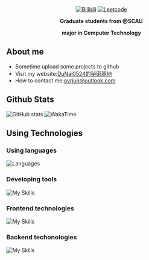 
<div align='center'>

[![Bilibili](https://img.shields.io/badge/Bilibili-00A1D6.svg?style=for-the-badge&logo=Bilibili&logoColor=white)](https://space.bilibili.com/14151546) [![Leetcode](https://img.shields.io/badge/LeetCode-FFA116.svg?style=for-the-badge&logo=LeetCode&logoColor=white)](https://leetcode.cn/u/dunai0524/)

**Graduate students from @SCAU**

**major in Computer Technology**

</div>

## About me

- Sometime upload some projects to github
- Visit my website:[DuNai0524的秘密基地](https://blog.dunai0524.top)
- How to contact me:[ovrjun@outlook.com](ovrjun@outlook.com)

## Github Stats

![GitHub stats](https://github-readme-stats.vercel.app/api?username=DuNai0524&show_icons=true&theme=transparent)
![WakaTime](https://github-readme-stats.vercel.app/api/wakatime?username=DuNai0524&range=last_7_days&theme=dark&hide_border=true&layout=compact&custom_title=This%20week%20I%20spent%20my%20time%20on)

## Using Technologies

### Using languages

![Languages](https://skillicons.dev/icons?i=java,c,cpp,cs,js,ts,py&theme=light)

### Developing tools

![My Skills](https://skillicons.dev/icons?i=idea,vscode,visualstudio,git&theme=light)

### Frontend technologies

![My Skills](https://skillicons.dev/icons?i=vue,vite,tailwind,sass&theme=light)

### Backend techonologies

![My Skills](https://skillicons.dev/icons?i=spring,mysql,sqlite,redis,rabbitmq,fastapi&theme=light)
